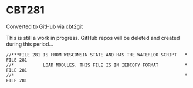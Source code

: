 # CBT281
Converted to GitHub via [cbt2git](https://github.com/wizardofzos/cbt2git)

This is still a work in progress. GitHub repos will be deleted and created during this period...

```
//***FILE 281 IS FROM WISCONSIN STATE AND HAS THE WATERLOO SCRIPT   *   FILE 281
//*           LOAD MODULES. THIS FILE IS IN IEBCOPY FORMAT          *   FILE 281
//*                                                                 *   FILE 281
```
